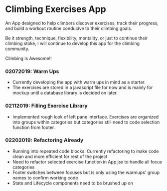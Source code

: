 # Climbing Exercises App

An App designed to help climbers discover exercises, track their progress, and build a workout routine conducive to their climbing goals.

Be it strength, technique, flexibility, mentality, or just to continue their climbing stoke, I will continue to develop this app for the climbing community. 

Climbing is Awesome!!  

### 02072019: Warm Ups

- Currently developing the app with warm ups in mind as a starter. 
- The exercises are stored in a javascript file for now and is mainly for mockup until a database library is decided on later.

### 02112019: Filling Exercise Library

- Implemented rough look of left pane interface. Exercises are organized into groups within categories but categories still need to code selection function from footer. 

### 02202019: Refactoring Already

- Running into repeated code blocks. Currently refactoring to make code clean and more efficient for rest of the project
- Need to refactor selected exercise function in App.jsx to handle all focus categories
- Footer switches between focuses but is only using the warmups' group names to confirm working code 
- State and Lifecycle components need to be brushed up on
